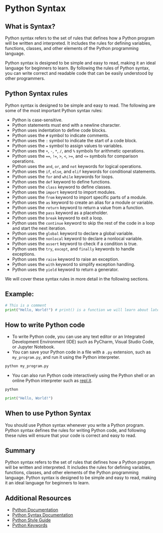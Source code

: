 # Python Syntax

## What is Syntax?

Python syntax refers to the set of rules that defines how a Python program will be written and interpreted. It includes the rules for defining variables, functions, classes, and other elements of the Python programming language.

Python syntax is designed to be simple and easy to read, making it an ideal language for beginners to learn. By following the rules of Python syntax, you can write correct and readable code that can be easily understood by other programmers.

## Python Syntax rules

Python syntax is designed to be simple and easy to read. The following are some of the most important Python syntax rules:

- Python is case-sensitive.
- Python statements must end with a newline character.
- Python uses indentation to define code blocks.
- Python uses the `#` symbol to indicate comments.
- Python uses the `:` symbol to indicate the start of a code block.
- Python uses the `=` symbol to assign values to variables.
- Python uses the `+`, `-`, `*`, `/`, and `%` symbols for arithmetic operations.
- Python uses the `==`, `!=`, `>`, `<`, `>=`, and `<=` symbols for comparison operations.
- Python uses the `and`, `or`, and `not` keywords for logical operations.
- Python uses the `if`, `else`, and `elif` keywords for conditional statements.
- Python uses the `for` and `while` keywords for loops.
- Python uses the `def` keyword to define functions.
- Python uses the `class` keyword to define classes.
- Python uses the `import` keyword to import modules.
- Python uses the `from` keyword to import specific parts of a module.
- Python uses the `as` keyword to create an alias for a module or variable.
- Python uses the `return` keyword to return a value from a function.
- Python uses the `pass` keyword as a placeholder.
- Python uses the `break` keyword to exit a loop.
- Python uses the `continue` keyword to skip the rest of the code in a loop and start the next iteration.
- Python uses the `global` keyword to declare a global variable.
- Python uses the `nonlocal` keyword to declare a nonlocal variable.
- Python uses the `assert` keyword to check if a condition is true.
- Python uses the `try`, `except`, and `finally` keywords to handle exceptions.
- Python uses the `raise` keyword to raise an exception.
- Python uses the `with` keyword to simplify exception handling.
- Python uses the `yield` keyword to return a generator.

We will cover these syntax rules in more detail in the following sections.

## Example:

```python
# This is a comment
print("Hello, World!") # print() is a function we will learn about later
```

## How to write Python code

- To write Python code, you can use any text editor or an Integrated Development Environment (IDE) such as PyCharm, Visual Studio Code, or Jupyter Notebook.
- You can save your Python code in a file with a `.py` extension, such as `my_program.py`, and run it using the Python interpreter.

```bash
python my_program.py
```

- You can also run Python code interactively using the Python shell or an online Python interpreter such as [repl.it](https://repl.it/).

```bash
python
```

```python
print("Hello, World!")
```

## When to use Python Syntax

You should use Python syntax whenever you write a Python program. Python syntax defines the rules for writing Python code, and following these rules will ensure that your code is correct and easy to read.

## Summary

Python syntax refers to the set of rules that defines how a Python program will be written and interpreted. It includes the rules for defining variables, functions, classes, and other elements of the Python programming language. Python syntax is designed to be simple and easy to read, making it an ideal language for beginners to learn.

## Additional Resources

- [Python Documentation](https://docs.python.org/3/tutorial/index.html)
- [Python Syntax Documentation](https://docs.python.org/3/reference/index.html)
- [Python Style Guide](https://www.python.org/dev/peps/pep-0008/)
- [Python Keywords](https://www.w3schools.com/python/python_ref_keywords.asp)